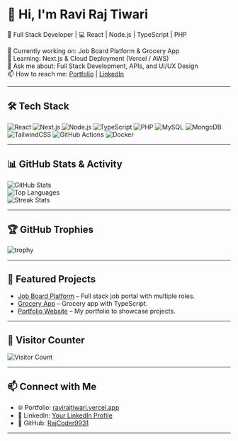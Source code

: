 # 👋 Hi, I'm Ravi Raj Tiwari  

🚀 Full Stack Developer | 💻 React | Node.js | TypeScript | PHP  

🔭 Currently working on: Job Board Platform & Grocery App  
🌱 Learning: Next.js & Cloud Deployment (Vercel / AWS)  
💬 Ask me about: Full Stack Development, APIs, and UI/UX Design  
📫 How to reach me: [Portfolio](https://ravirajtiwari.vercel.app) | [LinkedIn](https://www.linkedin.com/in/ravi-raj-tiwari-7770a724b/)  

---

## 🛠️ Tech Stack  
![React](https://img.shields.io/badge/React-blue?logo=react)
![Next.js](https://img.shields.io/badge/Next.js-black?logo=next.js)
![Node.js](https://img.shields.io/badge/Node.js-green?logo=node.js)
![TypeScript](https://img.shields.io/badge/TypeScript-blue?logo=typescript)
![PHP](https://img.shields.io/badge/PHP-787CB5?logo=php)
![MySQL](https://img.shields.io/badge/MySQL-005C84?logo=mysql)
![MongoDB](https://img.shields.io/badge/MongoDB-4EA94B?logo=mongodb)
![TailwindCSS](https://img.shields.io/badge/TailwindCSS-38B2AC?logo=tailwind-css)
![GitHub Actions](https://img.shields.io/badge/GitHub_Actions-2088FF?logo=github-actions)
![Docker](https://img.shields.io/badge/Docker-2496ED?logo=docker)

---

## 📊 GitHub Stats & Activity  

![GitHub Stats](https://github-readme-stats.vercel.app/api?username=RajCoder9931&show_icons=true&theme=radical)  
![Top Languages](https://github-readme-stats.vercel.app/api/top-langs/?username=RajCoder9931&layout=compact&theme=radical)  
![Streak Stats](https://github-readme-streak-stats.herokuapp.com/?user=RajCoder9931&theme=radical)  

---

## 🏆 GitHub Trophies  
![trophy](https://github-profile-trophy.vercel.app/?username=RajCoder9931&theme=onedark&margin-w=10&margin-h=10)  

---

## 🚀 Featured Projects  
- [Job Board Platform](https://github.com/RajCoder9931/Final-Job-Board-Project) – Full stack job portal with multiple roles.  
- [Grocery App](https://github.com/RajCoder9931/Grocery-App-Argosmob) – Grocery app with TypeScript.  
- [Portfolio Website](https://ravirajtiwari.vercel.app) – My portfolio to showcase projects.  

---

## 📌 Visitor Counter  
![Visitor Count](https://komarev.com/ghpvc/?username=RajCoder9931&color=brightgreen)

---

## 📫 Connect with Me  
- 🌐 Portfolio: [ravirajtiwari.vercel.app](https://ravirajtiwari.vercel.app)  
- 💼 LinkedIn: [Your LinkedIn Profile](https://www.linkedin.com/in/ravi-raj-tiwari-7770a724b/)  
- 🐙 GitHub: [RajCoder9931](https://github.com/RajCoder9931)  

---
